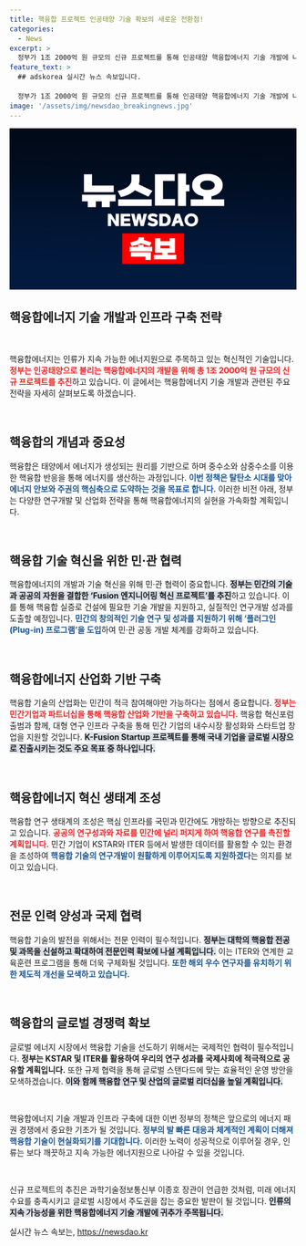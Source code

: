 ```yaml
---
title: 핵융합 프로젝트 인공태양 기술 확보의 새로운 전환점!
categories:
  - News
excerpt: >
  정부가 1조 2000억 원 규모의 신규 프로젝트를 통해 인공태양 핵융합에너지 기술 개발에 나섭니다. 민·관 협력을 통한 산업화 기반 조성과 전문 인력 양성을 통해 탈탄소 시대의 에너지 주권을 확보하는 절치부심의 전략이 기대됩니다.
feature_text: >
  ## adskorea 실시간 뉴스 속보입니다.

  정부가 1조 2000억 원 규모의 신규 프로젝트를 통해 인공태양 핵융합에너지 기술 개발에 나섭니다. 민·관 협력을 통한 산업화 기반 조성과 전문 인력 양성을 통해 탈탄소 시대의 에너지 주권을 확보하는 절치부심의 전략이 기대됩니다.
image: '/assets/img/newsdao_breakingnews.jpg'
---
```


<p><img src="/assets/img/newsdao_breakingnews.jpg" alt="adskorea 속보" /></p>

<h2 data-ke-size="size26">핵융합에너지 기술 개발과 인프라 구축 전략</h2>

<p data-ke-size="size16">&nbsp;</p>

<p>핵융합에너지는 인류가 지속 가능한 에너지원으로 주목하고 있는 혁신적인 기술입니다. <b><span style="color: #ee2323;">정부는 인공태양으로 불리는 핵융합에너지의 개발을 위해 총 1조 2000억 원 규모의 신규 프로젝트를 추진</span></b>하고 있습니다. 이 글에서는 핵융합에너지 기술 개발과 관련된 주요 전략을 자세히 살펴보도록 하겠습니다.</p>

<p data-ke-size="size16">&nbsp;</p>

<h2 data-ke-size="size26">핵융합의 개념과 중요성</h2>

<p>핵융합은 태양에서 에너지가 생성되는 원리를 기반으로 하며 중수소와 삼중수소를 이용한 핵융합 반응을 통해 에너지를 생산하는 과정입니다. <b><span style="color: #1a5490;">이번 정책은 탈탄소 시대를 맞아 에너지 안보와 주권의 핵심축으로 도약하는 것을 목표로 합니다.</span></b> 이러한 비전 아래, 정부는 다양한 연구개발 및 산업화 전략을 통해 핵융합에너지의 실현을 가속화할 계획입니다.</p>

<p data-ke-size="size16">&nbsp;</p>

<h2 data-ke-size="size26">핵융합 기술 혁신을 위한 민·관 협력</h2>

<p>핵융합에너지의 개발과 기술 혁신을 위해 민·관 협력이 중요합니다. <b><span style="background-color: #21538527;">정부는 민간의 기술과 공공의 자원을 결합한 ‘Fusion 엔지니어링 혁신 프로젝트’를 추진</span></b>하고 있습니다. 이를 통해 핵융합 실증로 건설에 필요한 기술 개발을 지원하고, 실질적인 연구개발 성과를 도출할 예정입니다. <b><span style="color: #1a5490;">민간의 창의적인 기술 연구 및 성과를 지원하기 위해 ‘플러그인(Plug-in) 프로그램’을 도입</span></b>하여 민·관 공동 개발 체계를 강화하고 있습니다.</p>

<p data-ke-size="size16">&nbsp;</p>

<h2 data-ke-size="size26">핵융합에너지 산업화 기반 구축</h2>

<p>핵융합 기술의 산업화는 민간이 적극 참여해야만 가능하다는 점에서 중요합니다. <b><span style="color: #ee2323;">정부는 민간기업과 파트너십을 통해 핵융합 산업화 기반을 구축하고 있습니다.</span></b> 핵융합 혁신포럼 출범과 함께, 대형 연구 인프라 구축을 통해 민간 기업의 내수시장 활성화와 스타트업 창업을 지원할 것입니다. <b><span style="background-color: #21538527;">K-Fusion Startup 프로젝트를 통해 국내 기업을 글로벌 시장으로 진출시키는 것도 주요 목표 중 하나입니다.</span></b> </p>

<p data-ke-size="size16">&nbsp;</p>

<h2 data-ke-size="size26">핵융합에너지 혁신 생태계 조성</h2>

<p>핵융합 연구 생태계의 조성은 핵심 인프라를 국민과 민간에도 개방하는 방향으로 추진되고 있습니다. <b><span style="color: #ee2323;">공공의 연구성과와 자료를 민간에 널리 퍼지게 하여 핵융합 연구를 촉진할 계획입니다.</span></b> 민간 기업이 KSTAR와 ITER 등에서 발생한 데이터를 활용할 수 있는 환경을 조성하여 <b><span style="color: #1a5490;">핵융합 기술의 연구개발이 원활하게 이루어지도록 지원하겠다</span></b>는 의지를 보이고 있습니다.</p>

<p data-ke-size="size16">&nbsp;</p>

<h2 data-ke-size="size26">전문 인력 양성과 국제 협력</h2>

<p>핵융합 기술의 발전을 위해서는 전문 인력이 필수적입니다. <b><span style="background-color: #21538527;">정부는 대학의 핵융합 전공 및 과목을 신설하고 확대하여 전문인력 확보에 나설 계획입니다.</span></b> 이는 ITER와 연계한 교육훈련 프로그램을 통해 더욱 구체화될 것입니다. <b><span style="color: #1a5490;">또한 해외 우수 연구자를 유치하기 위한 제도적 개선을 모색하고 있습니다.</span></b> </p>

<p data-ke-size="size16">&nbsp;</p>

<h2 data-ke-size="size26">핵융합의 글로벌 경쟁력 확보</h2>

<p>글로벌 에너지 시장에서 핵융합 기술을 선도하기 위해서는 국제적인 협력이 필수적입니다. <b><span style="ee2323;">정부는 KSTAR 및 ITER를 활용하여 우리의 연구 성과를 국제사회에 적극적으로 공유할 계획입니다.</span></b> 또한 규제 협력을 통해 글로벌 스탠다드에 맞는 효율적인 운영 방안을 모색하겠습니다. <b><span style="background-color: #21538527;">이와 함께 핵융합 연구 및 산업의 글로벌 리더십을 높일 계획입니다.</span></b></p>

<p data-ke-size="size16">&nbsp;</p>

<p>핵융합에너지 기술 개발과 인프라 구축에 대한 이번 정부의 정책은 앞으로의 에너지 패권 경쟁에서 중요한 기초가 될 것입니다. <b><span style="color: #1a5490;">정부의 발 빠른 대응과 체계적인 계획이 더해져 핵융합 기술이 현실화되기를 기대합니다.</span></b> 이러한 노력이 성공적으로 이루어질 경우, 인류는 보다 깨끗하고 지속 가능한 에너지원으로 나아갈 수 있을 것입니다. </p>

<p data-ke-size="size16">&nbsp;</p>

<p>신규 프로젝트의 추진은 과학기술정보통신부 이종호 장관이 언급한 것처럼, 미래 에너지 수요를 충족시키고 글로벌 시장에서 주도권을 잡는 중요한 발판이 될 것입니다. <b><span style="background-color: #21538527;">인류의 지속 가능성을 위한 핵융합에너지 기술 개발에 귀추가 주목됩니다.</span></b></p>
실시간 뉴스 속보는, <a href="https://newsdao.kr" rel="dofollow">https://newsdao.kr</a>


